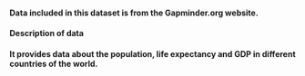 #### Data included in this dataset is from the Gapminder.org website.

#### Description of data
#### It provides data about the population, life expectancy and GDP in different countries of the world.
